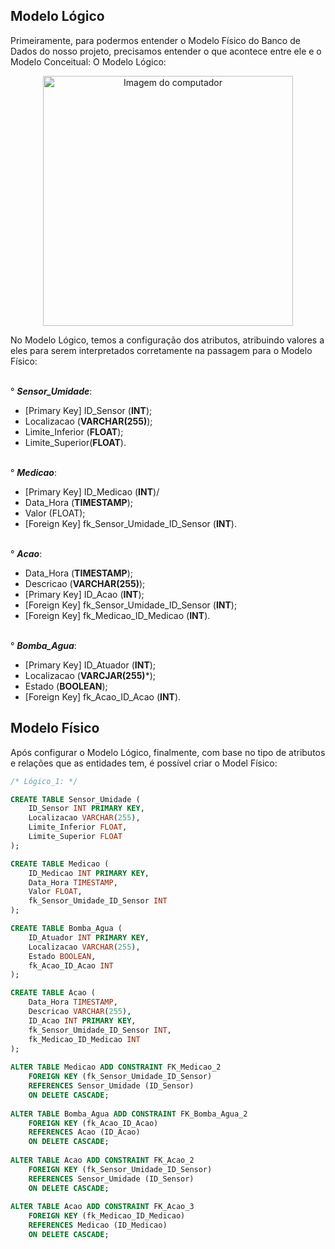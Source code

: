 ## Modelo Lógico
Primeiramente, para podermos entender o Modelo Físico do Banco de Dados do nosso projeto, precisamos entender o que acontece entre ele e o Modelo Conceitual: O Modelo Lógico:
<p align="center">
    <img src="https://github.com/user-attachments/assets/c08c30e8-aee9-4a71-991a-eb06a30fa05b" alt="Imagem do computador" width="400" />
</p>

No Modelo Lógico, temos a configuração dos atributos, atribuindo valores a eles para serem interpretados corretamente na passagem para o Modelo Físico:

<br>° ***Sensor_Umidade***:</br>
  - [Primary Key] ID_Sensor (**INT**);
  - Localizacao (**VARCHAR(255)**);
  - Limite_Inferior (**FLOAT**);
  - Limite_Superior(**FLOAT**).

<br>° ***Medicao***:</br>
  - [Primary Key] ID_Medicao (**INT**)/
  - Data_Hora (**TIMESTAMP**);
  - Valor (FLOAT);
  - [Foreign Key] fk_Sensor_Umidade_ID_Sensor (**INT**).

<br>° ***Acao***:</br>
  - Data_Hora (**TIMESTAMP**);
  - Descricao (**VARCHAR(255)**);
  - [Primary Key] ID_Acao (**INT**);
  - [Foreign Key] fk_Sensor_Umidade_ID_Sensor (**INT**);
  - [Foreign Key] fk_Medicao_ID_Medicao (**INT**).

<br>° ***Bomba_Agua***:</br>
  - [Primary Key] ID_Atuador (**INT**);
  - Localizacao (**VARCJAR(255)***);
  - Estado (**BOOLEAN**);
  - [Foreign Key] fk_Acao_ID_Acao (**INT**).

## Modelo Físico
Após configurar o Modelo Lógico, finalmente, com base no tipo de atributos e relações que as entidades tem, é possível criar o Model Físico:
```SQL
/* Lógico_1: */

CREATE TABLE Sensor_Umidade (
    ID_Sensor INT PRIMARY KEY,
    Localizacao VARCHAR(255),
    Limite_Inferior FLOAT,
    Limite_Superior FLOAT
);

CREATE TABLE Medicao (
    ID_Medicao INT PRIMARY KEY,
    Data_Hora TIMESTAMP,
    Valor FLOAT,
    fk_Sensor_Umidade_ID_Sensor INT
);

CREATE TABLE Bomba_Agua (
    ID_Atuador INT PRIMARY KEY,
    Localizacao VARCHAR(255),
    Estado BOOLEAN,
    fk_Acao_ID_Acao INT
);

CREATE TABLE Acao (
    Data_Hora TIMESTAMP,
    Descricao VARCHAR(255),
    ID_Acao INT PRIMARY KEY,
    fk_Sensor_Umidade_ID_Sensor INT,
    fk_Medicao_ID_Medicao INT
);
 
ALTER TABLE Medicao ADD CONSTRAINT FK_Medicao_2
    FOREIGN KEY (fk_Sensor_Umidade_ID_Sensor)
    REFERENCES Sensor_Umidade (ID_Sensor)
    ON DELETE CASCADE;
 
ALTER TABLE Bomba_Agua ADD CONSTRAINT FK_Bomba_Agua_2
    FOREIGN KEY (fk_Acao_ID_Acao)
    REFERENCES Acao (ID_Acao)
    ON DELETE CASCADE;
 
ALTER TABLE Acao ADD CONSTRAINT FK_Acao_2
    FOREIGN KEY (fk_Sensor_Umidade_ID_Sensor)
    REFERENCES Sensor_Umidade (ID_Sensor)
    ON DELETE CASCADE;
 
ALTER TABLE Acao ADD CONSTRAINT FK_Acao_3
    FOREIGN KEY (fk_Medicao_ID_Medicao)
    REFERENCES Medicao (ID_Medicao)
    ON DELETE CASCADE;
```
